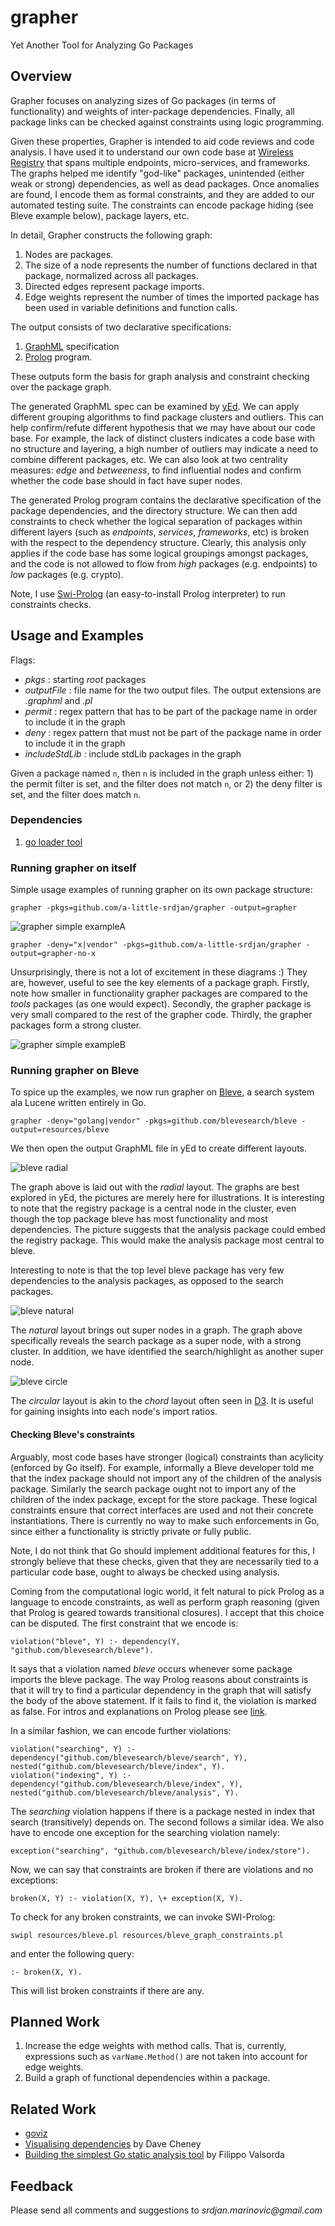 # grapher
Yet Another Tool for Analyzing Go Packages

## Overview
Grapher focuses on
analyzing sizes of Go packages (in terms of functionality) and weights of
inter-package dependencies. Finally, all package links can be checked against constraints
using logic programming.

Given these properties, Grapher is intended to aid code reviews and code analysis. I have used it to
understand our own code base at [Wireless Registry](http://www.wirelessregistry.com) that spans 
multiple endpoints, micro-services, and frameworks. The graphs helped me
identify "god-like" packages, unintended (either weak or strong) dependencies, as well as dead packages. 
Once anomalies are found, I encode them as formal constraints, and they are added to our automated testing suite. 
The constraints can encode package hiding (see Bleve example below), package layers, etc. 

In detail, Grapher constructs the following graph:

1. Nodes are packages.
2. The size of a node represents the number of functions declared in that package, normalized across all packages.
3. Directed edges represent package imports.
4. Edge weights represent the number of times the imported package has been used in variable definitions and function calls. 

The output consists of two declarative specifications:

1. [GraphML](http://graphml.graphdrawing.org/) specification
2. [Prolog](https://en.wikipedia.org/wiki/Prolog) program. 

These outputs form the basis for graph analysis and constraint checking over the package graph.

The generated GraphML spec can be examined by [yEd](http://www.yworks.com/products/yed). We can apply different grouping algorithms
to find package clusters and outliers. This can help confirm/refute different hypothesis that we may have about our code base.
For example, the lack of distinct clusters indicates a code base with no structure and layering, a high number of outliers may indicate
a need to combine different packages, etc. We can also look at two centrality measures: _edge_ and _betweeness_, to 
find influential nodes and confirm whether the code base should in fact have super nodes.

The generated Prolog program contains the declarative specification
of the package dependencies, and the directory structure. We can then add constraints to check whether the logical separation of packages within
different layers (such as _endpoints_, _services_, _frameworks_, etc) is broken with the respect to the dependency structure. Clearly, this
analysis only applies if the code base has some logical groupings amongst packages, and the code is not allowed to flow from _high_ packages
(e.g. endpoints) to _low_ packages (e.g. crypto).

Note, I use [Swi-Prolog](http://www.swi-prolog.org/) (an easy-to-install Prolog interpreter) to run constraints checks.

## Usage and Examples
Flags:
* _pkgs_ : starting _root_ packages
* _outputFile_ : file name for the two output files. The output extensions are _.graphml_ and _.pl_
* _permit_ : regex pattern that has to be part of the package name in order to include it in the graph
* _deny_ : regex pattern that must not be part of the package name in order to include it in the graph
* _includeStdLib_ : include stdLib packages in the graph

Given a package named `n`, then `n` is included in the graph unless either: 1) the permit filter is set, and the filter does not match `n`, 
or 2) the deny filter is set, and the filter does match `n`.

### Dependencies
1. [go loader tool](https://godoc.org/golang.org/x/tools/go/loader)

### Running grapher on itself
Simple usage examples of running grapher on its own package structure:
	
`grapher -pkgs=github.com/a-little-srdjan/grapher -output=grapher` 

![grapher simple exampleA](resources/grapher.png "Grapher on grapher")

`grapher -deny="x|vendor" -pkgs=github.com/a-little-srdjan/grapher -output=grapher-no-x` 

Unsurprisingly, there is not a lot of excitement in these diagrams :) They are, however, useful to see the key elements of a package graph. Firstly,
note how smaller in functionality grapher packages are compared to the _tools_ packages (as one would expect). Secondly, the grapher package 
is very small compared to the rest of the grapher code. Thirdly, the grapher packages form a strong cluster.  

![grapher simple exampleB](resources/grapher-no-x.png "Grapher on grapher and excluding the x packages")

### Running grapher on Bleve
To spice up the examples, we now run grapher on [Bleve](https://github.com/blevesearch/bleve), a search system ala Lucene written entirely in Go.

`grapher -deny="golang|vendor" -pkgs=github.com/blevesearch/bleve -output=resources/bleve`

We then open the output GraphML file in yEd to create different layouts.

![bleve radial](resources/bleve_radial.png "Grapher on bleve")

The graph above is laid out with the _radial_ layout. The graphs are best explored in yEd, the pictures are merely here for illustrations.
It is interesting to note that the registry package is a central node in the cluster, even though the top package bleve has most functionality and most dependencies.
The picture suggests that the analysis package could embed the registry package. This would make the analysis package most central to bleve.

Interesting to note is that the 
top level bleve package has very few dependencies to the analysis packages, as opposed to the search packages.

![bleve natural](resources/bleve_natural.png "Grapher on bleve")

The _natural_ layout brings out super nodes in a graph. The graph above specifically reveals the search package as a super node, with a strong cluster.
In addition, we have identified the search/highlight as another super node.

![bleve circle](resources/bleve_circle.png "Grapher on bleve")

The _circular_ layout is akin to the _chord_ layout often seen in [D3](https://github.com/d3/d3-chord). It is useful for gaining insights into each node's
import ratios.

#### Checking Bleve's constraints

Arguably, most code bases have stronger (logical) constraints than acylicity (enforced by Go itself). For example, informally a Bleve developer told me
that the index package should not import any of the children of the analysis package. Similarly the search package ought not to import any of the children 
of the index package, except for the store package. These logical constraints ensure that correct interfaces are used and not their concrete instantiations.
There is currently no way to make such enforcements in Go, since either a functionality is strictly private or fully public. 

Note, I do not think that Go should implement additional features for this, I strongly believe that these checks, given that they are necessarily tied to a 
particular code base, ought to always be checked using analysis.

Coming from the computational logic world, it felt natural to pick Prolog as a language to encode constraints, as well as perform graph reasoning 
(given that Prolog is geared towards transitional closures). I accept that this choice can be disputed. The first constraint that we encode is:

	violation("bleve", Y) :- dependency(Y, "github.com/blevesearch/bleve").
 
It says that a violation named _bleve_ occurs whenever some package imports the bleve package. The way Prolog reasons about constraints is that it will try
to find a particular dependency in the graph that will satisfy the body of the above statement. If it fails to find it, the violation is marked as false.
For intros and explanations on Prolog please see [link](http://www.doc.gold.ac.uk/~mas02gw/prolog_tutorial/prologpages/).  

In a similar fashion, we can encode further violations:

	violation("searching", Y) :- dependency("github.com/blevesearch/bleve/search", Y), nested("github.com/blevesearch/bleve/index", Y).
	violation("indexing", Y) :- dependency("github.com/blevesearch/bleve/index", Y), nested("github.com/blevesearch/bleve/analysis", Y).

The _searching_ violation happens if there is a package nested in index that search (transitively) depends on. The second follows a similar idea.
We also have to encode one exception for the searching violation namely:

	exception("searching", "github.com/blevesearch/bleve/index/store").

Now, we can say that constraints are broken if there are violations and no exceptions:

	broken(X, Y) :- violation(X, Y), \+ exception(X, Y). 

To check for any broken constraints, we can invoke SWI-Prolog:

	swipl resources/bleve.pl resources/bleve_graph_constraints.pl 

and enter the following query:

	:- broken(X, Y).
 
This will list broken constraints if there are any.

## Planned Work
1. Increase the edge weights with method calls. That is, currently, expressions such as
`varName.Method()` are not taken into account for edge weights.
2. Build a graph of functional dependencies within a package.  

## Related Work
* [goviz](https://github.com/hirokidaichi/goviz)
* [Visualising dependencies](https://dave.cheney.net/2014/11/21/visualising-dependencies) by Dave Cheney
* [Building the simplest Go static analysis tool](https://blog.cloudflare.com/building-the-simplest-go-static-analysis-tool/) by Filippo Valsorda

## Feedback
Please send all comments and suggestions to _srdjan.marinovic@gmail.com_
